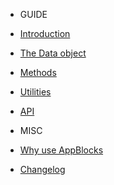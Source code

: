- GUIDE

- [Introduction](README.md)

- [The Data object](data.md)

- [Methods](methods.md)

- [Utilities](utils.md)

- [API](api.md)

- MISC

- [Why use AppBlocks](whyappblocks.md)

- [Changelog](changelog.md)
